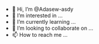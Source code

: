 - 👋 Hi, I’m @Adasew-asdy
- 👀 I’m interested in ...
- 🌱 I’m currently learning ...
- 💞️ I’m looking to collaborate on ...
- 📫 How to reach me ...

<!---
Adasew-asdy/Adasew-asdy is a ✨ special ✨ repository because its `README.md` (this file) appears on your GitHub profile.
You can click the Preview link to take a look at your changes.
--->
